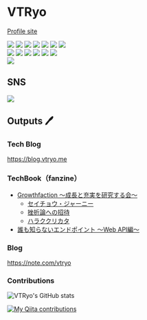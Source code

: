 # VTRyo

[Profile site](https://vtryo.me)

![](https://img.shields.io/badge/SRE-from2018-blue.svg?logo=SRE&style=flat)
![](https://img.shields.io/badge/-Ruby-CC342D.svg?logo=ruby&style=flat)
![](https://img.shields.io/badge/-Ruby%20on%20Rails-C00?style=flat&logo=Ruby%20on%20Rails)
![](https://img.shields.io/badge/-Docker-1488C6.svg?logo=docker&style=flat)
![](https://img.shields.io/badge/-Kubernetes-326CE5.svg?logo=kubernetes&style=flat)
![](https://img.shields.io/badge/-Elasticsearch-005571.svg?logo=elasticsearch&style=flat)
![](https://img.shields.io/badge/-CircleCI-343434.svg?logo=circleci&style=flat)<br>
![](https://img.shields.io/badge/-Linux-6C6694.svg?logo=linux&style=flat)
![](https://img.shields.io/badge/-Ansible-black.svg?logo=ansible&style=flat)
![](https://img.shields.io/badge/-Terraform-7B42BC.svg?logo=terraform&style=flat)
![](https://img.shields.io/badge/-MySQL-4479A1.svg?logo=mysql&style=flat)
![](https://img.shields.io/badge/-Nginx-269539.svg?logo=nginx&style=flat)
![](https://img.shields.io/badge/Redash-ff7964.svg?&style=flat)<br>
![](https://img.shields.io/badge/-Visual%20Studio%20Code-007ACC.svg?logo=visual-studio-code&style=flat)


## SNS

![](https://img.shields.io/twitter/follow/3s_hv?style=social)

## Outputs :pen:

### Tech Blog

https://blog.vtryo.me


### TechBook（fanzine）

* [Growthfaction 〜成長と充実を研究する会〜](https://growthfaction.booth.pm/)
  * [セイチョウ・ジャーニー](https://growthfaction.booth.pm/items/1038923)
  * [挫折論への招待](https://growthfaction.booth.pm/items/1317801)
  * [ハラククリカタ](https://booth.pm/ja/items/2360522)
* [誰も知らないエンドポイント 〜Web API編〜](https://vtryo.booth.pm/)

### Blog

https://note.com/vtryo

### Contributions

![VTRyo's GitHub stats](https://github-readme-stats.vercel.app/api?username=VTRyo&count_private=true&show_icons=true&theme=radical)

[![My Qiita contributions](https://qiita-badge.apiapi.app/s/vtryo/contributions.svg)](http://qiita.com/vtryo)
